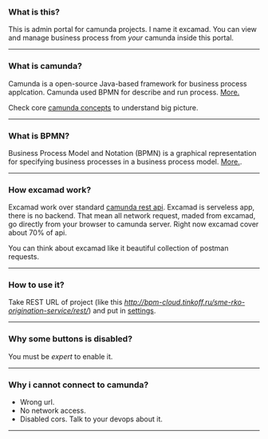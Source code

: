 ### What is this?

This is admin portal for camunda projects. I name it excamad. You can view and manage business process from _your_ camunda inside this portal.

---

### What is camunda?

Camunda is a open-source Java-based framework for business process applcation. Camunda used BPMN for describe and run process.
[More.](https://docs.camunda.org/manual/7.9/introduction/architecture/)

Check core [camunda concepts](https://docs.camunda.org/manual/7.8/user-guide/process-engine/process-engine-concepts/) to understand big picture.

---

### What is BPMN?

Business Process Model and Notation (BPMN) is a graphical representation for specifying business processes in a business process model.
[More.](https://en.wikipedia.org/wiki/Business_Process_Model_and_Notation).

---

### How excamad work?

Excamad work over standard [camunda rest api](https://docs.camunda.org/manual/7.9/reference/rest/). Excamad is serveless app, there is no backend. That mean all network request, maded from excamad, go directly from your browser to camunda server. Right now excamad cover about 70% of api.

You can think about excamad like it beautiful collection of postman requests.

---

### How to use it?

Take REST URL of project (like this _http://bpm-cloud.tinkoff.ru/sme-rko-origination-service/rest/_) and put in [settings](#/settings).

---

### Why some buttons is disabled?

You must be _expert_ to enable it.

---

### Why i cannot connect to camunda?

- Wrong url.
- No network access.
- Disabled cors.
  Talk to your devops about it.

---

